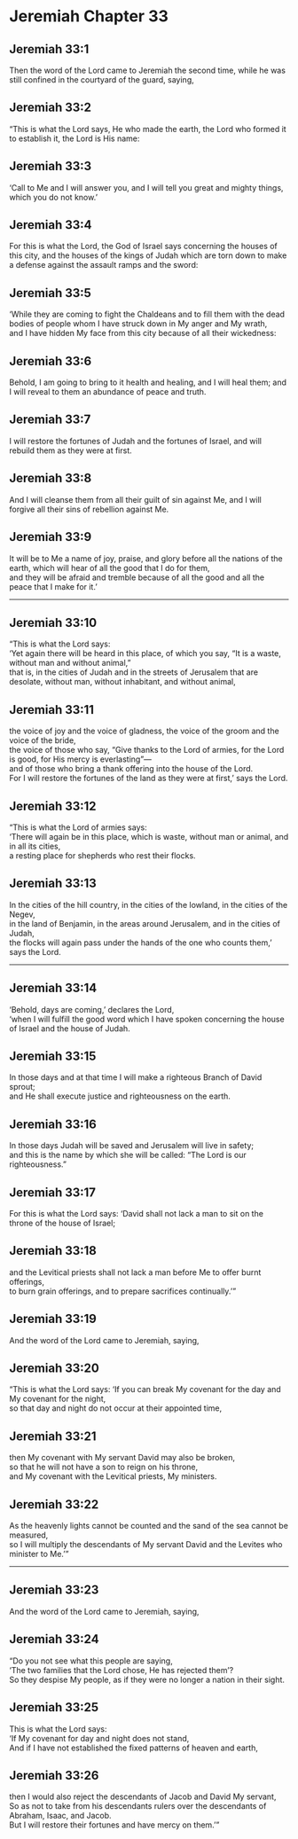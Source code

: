 # Jeremiah Chapter 33

## Jeremiah 33:1  
Then the word of the Lord came to Jeremiah the second time, while he was still confined in the courtyard of the guard, saying,

## Jeremiah 33:2  
“This is what the Lord says, He who made the earth, the Lord who formed it to establish it, the Lord is His name:

## Jeremiah 33:3  
‘Call to Me and I will answer you, and I will tell you great and mighty things, which you do not know.’

## Jeremiah 33:4  
For this is what the Lord, the God of Israel says concerning the houses of this city, and the houses of the kings of Judah which are torn down to make a defense against the assault ramps and the sword:

## Jeremiah 33:5  
‘While they are coming to fight the Chaldeans and to fill them with the dead bodies of people whom I have struck down in My anger and My wrath,  
and I have hidden My face from this city because of all their wickedness:

## Jeremiah 33:6  
Behold, I am going to bring to it health and healing, and I will heal them; and I will reveal to them an abundance of peace and truth.

## Jeremiah 33:7  
I will restore the fortunes of Judah and the fortunes of Israel, and will rebuild them as they were at first.

## Jeremiah 33:8  
And I will cleanse them from all their guilt of sin against Me, and I will forgive all their sins of rebellion against Me.

## Jeremiah 33:9  
It will be to Me a name of joy, praise, and glory before all the nations of the earth, which will hear of all the good that I do for them,  
and they will be afraid and tremble because of all the good and all the peace that I make for it.’

---

## Jeremiah 33:10  
“This is what the Lord says:  
‘Yet again there will be heard in this place, of which you say, “It is a waste, without man and without animal,”  
that is, in the cities of Judah and in the streets of Jerusalem that are desolate, without man, without inhabitant, and without animal,

## Jeremiah 33:11  
the voice of joy and the voice of gladness, the voice of the groom and the voice of the bride,  
the voice of those who say, “Give thanks to the Lord of armies, for the Lord is good, for His mercy is everlasting”—  
and of those who bring a thank offering into the house of the Lord.  
For I will restore the fortunes of the land as they were at first,’ says the Lord.

## Jeremiah 33:12  
“This is what the Lord of armies says:  
‘There will again be in this place, which is waste, without man or animal, and in all its cities,  
a resting place for shepherds who rest their flocks.

## Jeremiah 33:13  
In the cities of the hill country, in the cities of the lowland, in the cities of the Negev,  
in the land of Benjamin, in the areas around Jerusalem, and in the cities of Judah,  
the flocks will again pass under the hands of the one who counts them,’ says the Lord.

---

## Jeremiah 33:14  
‘Behold, days are coming,’ declares the Lord,  
‘when I will fulfill the good word which I have spoken concerning the house of Israel and the house of Judah.

## Jeremiah 33:15  
In those days and at that time I will make a righteous Branch of David sprout;  
and He shall execute justice and righteousness on the earth.

## Jeremiah 33:16  
In those days Judah will be saved and Jerusalem will live in safety;  
and this is the name by which she will be called: “The Lord is our righteousness.”

## Jeremiah 33:17  
For this is what the Lord says: ‘David shall not lack a man to sit on the throne of the house of Israel;

## Jeremiah 33:18  
and the Levitical priests shall not lack a man before Me to offer burnt offerings,  
to burn grain offerings, and to prepare sacrifices continually.’”

## Jeremiah 33:19  
And the word of the Lord came to Jeremiah, saying,

## Jeremiah 33:20  
“This is what the Lord says: ‘If you can break My covenant for the day and My covenant for the night,  
so that day and night do not occur at their appointed time,

## Jeremiah 33:21  
then My covenant with My servant David may also be broken,  
so that he will not have a son to reign on his throne,  
and My covenant with the Levitical priests, My ministers.

## Jeremiah 33:22  
As the heavenly lights cannot be counted and the sand of the sea cannot be measured,  
so I will multiply the descendants of My servant David and the Levites who minister to Me.’”

---

## Jeremiah 33:23  
And the word of the Lord came to Jeremiah, saying,

## Jeremiah 33:24  
“Do you not see what this people are saying,  
‘The two families that the Lord chose, He has rejected them’?  
So they despise My people, as if they were no longer a nation in their sight.

## Jeremiah 33:25  
This is what the Lord says:  
‘If My covenant for day and night does not stand,  
And if I have not established the fixed patterns of heaven and earth,

## Jeremiah 33:26  
then I would also reject the descendants of Jacob and David My servant,  
So as not to take from his descendants rulers over the descendants of Abraham, Isaac, and Jacob.  
But I will restore their fortunes and have mercy on them.’”
